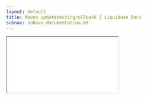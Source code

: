 ```yaml
---
layout: default
title: Maven updatetestingrollback | Liquibase Docs
subnav: subnav_documentation.md
---
```


<iframe class="maven" src="generated/updateTestingRollback-mojo.html"></iframe>
